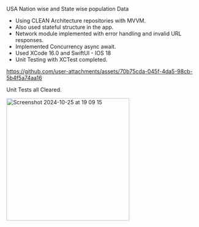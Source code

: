 USA Nation wise and State wise population Data 

- Using CLEAN Architecture repositories with MVVM. 
- Also used stateful structure in the app. 
- Network module implemented with error handling and invalid URL responses.
- Implemented Concurrency async await.
- Used XCode 16.0 and SwiftUI - IOS 18
- Unit Testing with XCTest completed.



https://github.com/user-attachments/assets/70b75cda-045f-4da5-98cb-5b4f5a74aa16



Unit Tests all Cleared.



<img width="321" alt="Screenshot 2024-10-25 at 19 09 15" src="https://github.com/user-attachments/assets/20f2e7e1-fa47-47ca-b6ba-4790a40e6491">
